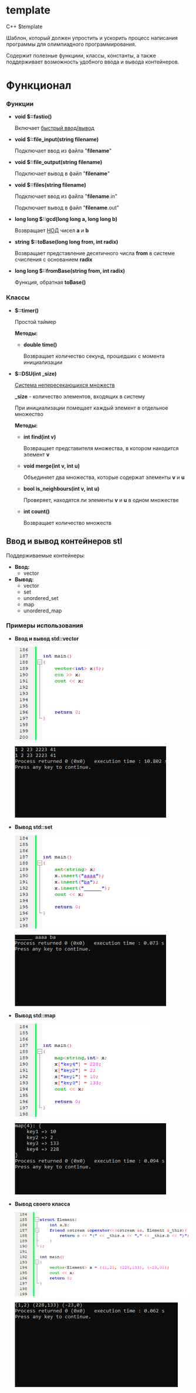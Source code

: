 # template
C++ $template

Шаблон, который должен упростить и ускорить процесс написания программы для олимпиадного программирования.

Содержит полезные функциии, классы, константы, а также поддерживает возможность удобного ввода и вывода контейнеров. 

# Функционал

### Функции

* **void $::fastio()**

  Включает [быстрый ввод/вывод](https://codeforces.com/blog/entry/5217?locale=ru)
  
* **void $::file_input(string filename)**
  
  Подключает ввод из файла "**filename**"
  
* **void $::file_output(string filename)**
  
  Подключает вывод в файл "**filename**"

* **void $::files(string filename)**

  Подключает ввод из файла "**filename**.in"
  
  Подключает вывод в файл "**filename**.out"

* **long long $::gcd(long long a, long long b)**

  Возвращает [НОД](https://e-maxx.ru/algo/euclid_algorithm) чисел **a** и **b**
  
* **string $::toBase(long long from, int radix)**
  
  Возвращает представление десятичного числа **from** в системе счисления с основанием **radix**
  
* **long long $::fromBase(string from, int radix)**

  Функция, обратная **toBase()**
  
### Классы

 * **$::timer()**
 
    Простой таймер
    
    **Методы:**
    
      * **double time()**
      
        Возвращает количество секунд, прошедших с момента инициализации
        
 * **$::DSU(int _size)**
 
   [Система непересекающихся множеств](https://e-maxx.ru/algo/dsu)
   
   **_size** - количество элементов, входящих в систему
   
   При инициализации помещает каждый элемент в отдельное множество
   
   **Методы:**
   
    * **int find(int v)**
    
      Возвращает представителя множества, в котором находится элемент **v**
      
    * **void merge(int v, int u)**
    
      Объединяет два множества, которые содержат элементы **v** и **u**
      
    * **bool is_neighbours(int v, int u)**
    
      Проверяет, находятся ли элементы **v** и **u** в одном множестве
      
    * **int count()**
    
      Возвращает количество множеств
      
      
## Ввод и вывод контейнеров stl

Поддерживаемые контейнеры:
 * **Ввод:**
   * vector
 * **Вывод:**
   * vector
   * set
   * unordered_set
   * map
   * unordered_map
    
### Примеры использования

* **Ввод и вывод std::vector**

  ![](img/code1.png) 

  ![](img/res1.png) 


* **Вывод std::set**

  ![](img/code2.png) 

  ![](img/res2.png) 


* **Вывод std::map**

  ![](img/code3.png) 

  ![](img/res3.png) 


* **Вывод своего класса**

  ![](img/code4.png) 

  ![](img/res4.png) 
